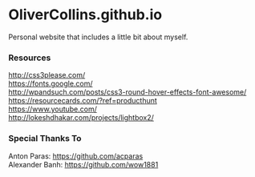 # OliverCollins.github.io

Personal website that includes a little bit about myself. <br />

### Resources

http://css3please.com/ <br />
https://fonts.google.com/ <br />
http://wpandsuch.com/posts/css3-round-hover-effects-font-awesome/ <br />
https://resourcecards.com/?ref=producthunt <br />
https://www.youtube.com/ <br />
http://lokeshdhakar.com/projects/lightbox2/

### Special Thanks To

Anton Paras: https://github.com/acparas <br />
Alexander Banh: https://github.com/wow1881
